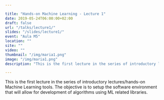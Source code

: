 ```yaml
---

title: "Hands-on Machine Learning - Lecture 1"
date: 2019-05-24T06:00:00+02:00
draft: false
url: "/talks/lecture1/"
slides: "/slides/lecture1/"
event: "Aula M5"
location: ""
site: ""
video: ""
thumbnail: "/img/maria1.png"
image: "/img/maria1.png"
description: "This is the first lecture in the series of introductory lectures/hands-on Machine Learning tools. The objective is to setup the software environment that will allow for development of algorithms using ML related libraries"

---
```


This is the first lecture in the series of introductory lectures/hands-on Machine Learning tools. The objective is to setup the software environment that will allow for development of algorithms using ML related libraries.